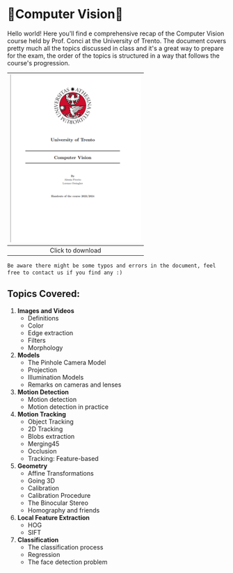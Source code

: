 # 🤖Computer Vision👀

Hello world! Here you'll find e comprehensive recap of the Computer Vision course held by Prof. Conci at the University of Trento. The document covers pretty much all the topics discussed in class and it's a great way to prepare for the exam, the order of the topics is structured in a way that follows the course's progression.



| <a href="https://github.com/AlessiaPivotto/ComputerVision/blob/main/main.pdf"><img src="Figures/frontpage.png" width="300"/></a> |
| :--------------------------------------------------------------------------------------------------------------------------------------------------------------------------------------------------------------------------------------------------------: |
|                                                                                                                   Click to download                                                                                                                   |

```
Be aware there might be some typos and errors in the document, feel free to contact us if you find any :)
```



## Topics Covered:
1. **Images and Videos** 
    -  Definitions 
    -  Color  
    - Edge extraction    
    - Filters
    -  Morphology 
2. **Models** 
    -  The Pinhole Camera Model
    - Projection 
    - Illumination Models  
    - Remarks on cameras and lenses 
3. **Motion Detection** 
    - Motion detection
    - Motion detection in practice 
4. **Motion Tracking**
    - Object Tracking   
    - 2D Tracking  
    - Blobs extraction   
    - Merging45
    - Occlusion
    - Tracking: Feature-based 
5. **Geometry**
    - Affine Transformations
    - Going 3D 
    - Calibration 
    - Calibration Procedure 
    - The Binocular Stereo 
    - Homography and friends 
6. **Local Feature Extraction**
    - HOG
    - SIFT 
7. **Classification** 
    - The classification process 
    - Regression 
    - The face detection problem 



